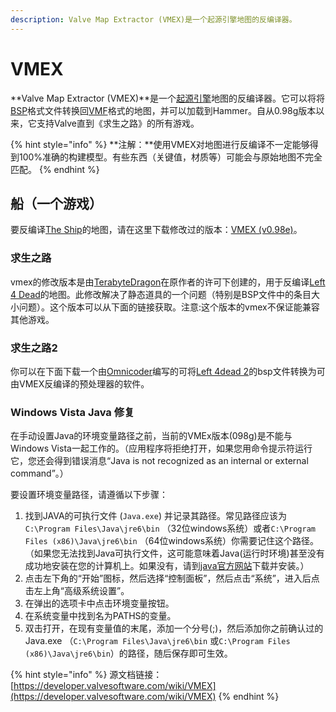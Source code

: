 ```yaml
---
description: Valve Map Extractor (VMEX)是一个起源引擎地图的反编译器。
---
```


# VMEX

**Valve Map Extractor \(VMEX\)**是一个[起源引擎](https://developer.valvesoftware.com/wiki/Source)地图的反编译器。它可以将将[BSP](https://developer.valvesoftware.com/wiki/BSP)格式文件转换回[VMF](https://developer.valvesoftware.com/wiki/VMF)格式的地图，并可以加载到Hammer。自从0.98g版本以来，它支持Valve直到《求生之路》的所有游戏。

{% hint style="info" %}
**注解：**使用VMEX对地图进行反编译不一定能够得到100%准确的构建模型。有些东西（关键值，材质等）可能会与原始地图不完全匹配。
{% endhint %}

## 船（一个游戏）

要反编译[The Ship](https://developer.valvesoftware.com/wiki/The_Ship)的地图，请在这里下载修改过的版本：[VMEX \(v0.98e\)](http://www.bagthorpe.org/bob/cofrdrbob/files/vmex-098e-ts.zip)。

### 求生之路

vmex的修改版本是由[TerabyteDragon](https://developer.valvesoftware.com/wiki/User:TerabyteDragon)在原作者的许可下创建的，用于反编译[Left 4 Dead](https://developer.valvesoftware.com/wiki/Left_4_Dead)的地图。此修改解决了静态道具的一个问题（特别是BSP文件中的条目大小问题）。这个版本可以从下面的链接获取。注意:这个版本的vmex不保证能兼容其他游戏。

### 求生之路2

你可以在下面下载一个由[Omnicoder](https://developer.valvesoftware.com/wiki/User:Omnicoder)编写的可将[Left 4dead 2](https://developer.valvesoftware.com/wiki/Left_4_Dead_2)的bsp文件转换为可由VMEX反编译的预处理器的软件。

### Windows Vista Java 修复

在手动设置Java的环境变量路径之前，当前的VMEx版本\(098g\)是不能与Windows Vista一起工作的。（应用程序将拒绝打开，如果您用命令提示符运行它，您还会得到错误消息“Java is not recognized as an internal or external command”。）

要设置环境变量路径，请遵循以下步骤：

1. 找到JAVA的可执行文件 \(`Java.exe`\) 并记录其路径。常见路径应该为`C:\Program Files\Java\jre6\bin` （32位windows系统）或者`C:\Program Files (x86)\Java\jre6\bin` （64位windows系统）你需要记住这个路径。（如果您无法找到Java可执行文件，这可能意味着Java\(运行时环境\)甚至没有成功地安装在您的计算机上。如果没有，请到[java官方网站](http://www.java.com/)下载并安装。）
2. 点击左下角的“开始”图标，然后选择“控制面板”，然后点击“系统”，进入后点击左上角“高级系统设置”。
3. 在弹出的选项卡中点击环境变量按钮。
4. 在系统变量中找到名为PATHS的变量。
5. 双击打开，在现有变量值的末尾，添加一个分号\(;\)，然后添加你之前确认过的Java.exe （`C:\Program Files\Java\jre6\bin` 或`C:\Program Files (x86)\Java\jre6\bin`）的路径，随后保存即可生效。

{% hint style="info" %}
源文档链接： [https://developer.valvesoftware.com/wiki/VMEX](https://developer.valvesoftware.com/wiki/VMEX)
{% endhint %}

